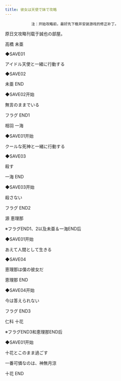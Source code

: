 ```yaml
---
title: 彼女は天使で妹で攻略
---
```


                注：开始攻略前，最好先下载并安装游戏的修正补丁。

原日文攻略刊载于誠也の部屋。



高橋 未亜



◆SAVE01

アイドル天使と一緒に行動する

◆SAVE02



未亜 END



◆SAVE02开始

無言のままでいる



フラグ END1



相羽 一海



◆SAVE01开始

クールな死神と一緒に行動する

◆SAVE03

殺す



一海 END



◆SAVE03开始

殺さない



フラグ END2



源 恵理那



※フラグEND1、2以及未亜＆一海END后

◆SAVE01开始

あえて人間として生きる

◆SAVE04

恵理那は僕の彼女だ



恵理那 END



◆SAVE04开始

今は答えられない



フラグ END3



仁科 十花



※フラグEND3和恵理那END后

◆SAVE01开始

十花とこのまま過ごす

一番可憐なのは、神無月涼



十花 END


              

